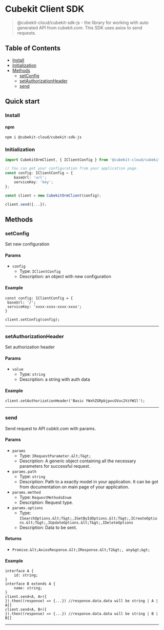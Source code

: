 # Cubekit Client SDK
> @cubekit-cloud/cubekit-sdk-js - the library for working with auto generated API from cubekit.com. This SDK uses axios to send requests.

## Table of Contents
- [Install](#install)
- [Initialization](#initialization)
- [Methods](#methods)
  - [setConfig](#setConfig)
  - [setAuthorizationHeader](#setAuthorizationHeader)
  - [send](#send)

## Quick start
### Install
#### npm
```shell
npm i @cubekit-cloud/cubekit-sdk-js
```
### Initialization
```ts
import CubekitOrmClient, { IClientConfig } from '@cubekit-cloud/cubekit-sdk-js';

// You can get your configuration from your application page.
const config: IClientConfig = {
	baseUrl: 'url';
	serviceKey: 'key';
};

const client = new CubekitOrmClient(config);

client.send({...});
```

## Methods

### setConfig

Set new configuration


#### Params
- `config`
  - Type: `IClientConfig`
  - Description: an object with new configuration


#### Example
```JS
const config: IClientConfig = { baseUrl: '/'; serviceKey: 'xxxx-xxxx-xxxx-xxxx';}client.setConfig(config);
```
* * *
### setAuthorizationHeader

Set authorization header


#### Params
- `value`
  - Type: `string`
  - Description: a string with auth data


#### Example
```JS
client.setAuthorizationHeader('Basic YWxhZGRpbjpvcGVuc2VzYW1l');
```
* * *
### send

Send request to API cubkit.com with params.


#### Params
- `params`
  - Type: `IRequestParameter.&lt;T&gt;`
  - Description: A generic object containing all the necessary parameters for successful request.
- `params.path`
  - Type: `string`
  - Description: Path to a exactly model in your application. It can be got from documentation on main page of your application.
- `params.method`
  - Type: `RequestMethodsEnum`
  - Description: Request type.
- `params.options`
  - Type: `ISearchOptions.&lt;T&gt;,IGetByIdOptions.&lt;T&gt;,ICreateOptions.&lt;T&gt;,IUpdateOptions.&lt;T&gt;,IDeleteOptions`
  - Description: Data to be sent.

#### Returns
- `Promise.&lt;AxiosResponse.&lt;IResponse.&lt;T2&gt;, any&gt;&gt;`

#### Example
```JS
interface A {	id: string;}interface B extends A {	name: string;}client.send<A, A>({}).then((response) => {...}) //response.data.data will be string | A | A[]client.send<A, B>({}).then((response) => {...}) //response.data.data will be string | B | B[]
```
* * *
